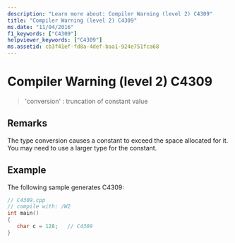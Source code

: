 ```yaml
---
description: "Learn more about: Compiler Warning (level 2) C4309"
title: "Compiler Warning (level 2) C4309"
ms.date: "11/04/2016"
f1_keywords: ["C4309"]
helpviewer_keywords: ["C4309"]
ms.assetid: cb3f41ef-fd8a-4def-baa1-924e751fca68
---
```

# Compiler Warning (level 2) C4309

> 'conversion' : truncation of constant value

## Remarks

The type conversion causes a constant to exceed the space allocated for it. You may need to use a larger type for the constant.

## Example

The following sample generates C4309:

```cpp
// C4309.cpp
// compile with: /W2
int main()
{
   char c = 128;   // C4309
}
```
